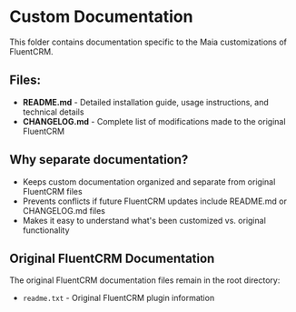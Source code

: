 # Custom Documentation

This folder contains documentation specific to the Maia customizations of FluentCRM.

## Files:

- **README.md** - Detailed installation guide, usage instructions, and technical details
- **CHANGELOG.md** - Complete list of modifications made to the original FluentCRM

## Why separate documentation?

- Keeps custom documentation organized and separate from original FluentCRM files
- Prevents conflicts if future FluentCRM updates include README.md or CHANGELOG.md files
- Makes it easy to understand what's been customized vs. original functionality

## Original FluentCRM Documentation

The original FluentCRM documentation files remain in the root directory:

- `readme.txt` - Original FluentCRM plugin information
